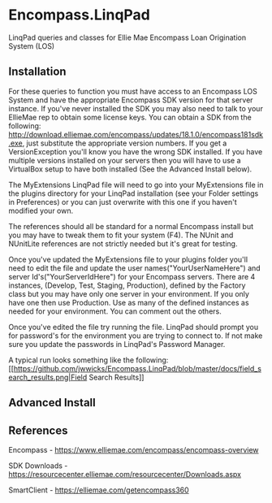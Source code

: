 # Encompass.LinqPad
LinqPad queries and classes for Ellie Mae Encompass Loan Origination System (LOS)

## Installation

For these queries to function you must have access to an Encompass LOS System and have the appropriate Encompass SDK version for that server instance. If you've never installed the SDK you may also need to talk to your EllieMae rep to obtain some license keys. You can obtain a SDK from the following: http://download.elliemae.com/encompass/updates/18.1.0/encompass181sdk.exe, just substitute the appropriate version numbers. If you get a VersionException you'll know you have the wrong SDK installed. If you have multiple versions installed on your servers then you will have to use a VirtualBox setup to have both installed (See the Advanced Install below).

The MyExtensions LinqPad file will need to go into your MyExtensions file in the plugins directory for your LinqPad installation (see your Folder settings in Preferences) or you can just overwrite with this one if you haven't modified your own.

The references should all be standard for a normal Encompass install but you may have to tweak them to fit your system (F4). The NUnit and NUnitLite references are not strictly needed but it's great for testing.

Once you've updated the MyExtensions file to your plugins folder you'll need to edit the file and update the user names("YourUserNameHere") and server Id's("YourServerIdHere") for your Encompass servers. There are 4 instances, (Develop, Test, Staging, Production), defined by the Factory class but you may have only one server in your environment. If you only have one then use Production. Use as many of the defined instances as needed for your environment. You can comment out the others.

Once you've edited the file try running the file. LinqPad should prompt you for password's for the environment you are trying to connect to. If not make sure you update the passwords in LinqPad's Password Manager.

A typical run looks something like the following:
[[https://github.com/jwwicks/Encompass.LinqPad/blob/master/docs/field_search_results.png|Field Search Results]]

## Advanced Install

## References
Encompass - https://www.elliemae.com/encompass/encompass-overview

SDK Downloads - https://resourcecenter.elliemae.com/resourcecenter/Downloads.aspx

SmartClient - https://elliemae.com/getencompass360
